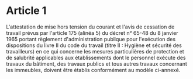 # Article 1

L'attestation de mise hors tension du courant et l'avis de cessation de travail prévus par l'article 175 (alinéa 5) du décret n° 65-48 du 8 janvier 1965 portant règlement d'administration publique pour l'exécution des dispositions du livre II du code du travail (titre II : Hygiène et sécurité des travailleurs) en ce qui concerne les mesures particulières de protection et de salubrité applicables aux établissements dont le personnel exécute des travaux du bâtiment, des travaux publics et tous autres travaux concernant les immeubles, doivent être établis conformément au modèle ci-annexé.
